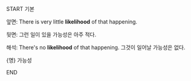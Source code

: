 START
기본

앞면:
There is very little **likelihood** of that happening. 


뒷면:
그런 일이 있을 가능성은 아주 적다.


해석:
There's no **likelihood** of that happening. 
그것이 일어날 가능성은 없다.

{명} 가능성
<!--ID: 1742357563875-->
END